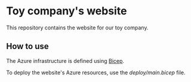 # Toy company's website

This repository contains the website for our toy company.

## How to use

The Azure infrastructure is defined using [Bicep](https://docs.microsoft.com/azure/azure-resource-manager/bicep/).

To deploy the website's Azure resources, use the *deploy/main.bicep* file.
